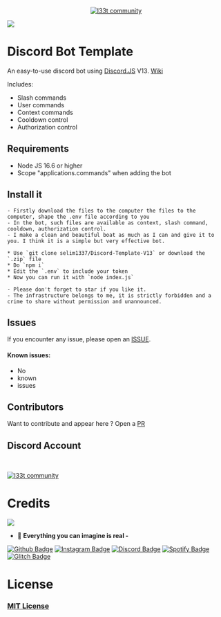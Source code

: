 <p align="center">
    <a href="https://selim1337.github.io" target="_blank">
        <img
            src="https://readme-typing-svg.herokuapp.com/?size=15&width=280&lines=int%20main()+{cout+%3C%3C+%27godless}"
            alt="l33t community"
        />
    </a>
</p>

<p>
<img src="https://user-images.githubusercontent.com/73097560/115834477-dbab4500-a447-11eb-908a-139a6edaec5c.gif">
</p>

# Discord Bot Template

An easy-to-use discord bot using [Discord.JS](https://discord.js.org) V13.
[Wiki](https://github.com/selim1337/Discord-Template-V13/wiki)

Includes:
- Slash commands
- User commands
- Context commands
- Cooldown control
- Authorization control

## Requirements

- Node JS 16.6 or higher
- Scope "applications.commands" when adding the bot

## Install it
```
- Firstly download the files to the computer the files to the computer, shape the .env file according to you
- In the bot, such files are available as context, slash command, cooldown, authorization control.
- I make a clean and beautiful boat as much as I can and give it to you. I think it is a simple but very effective bot.
```
```
* Use `git clone selim1337/Discord-Template-V13` or download the `.zip` file
* Do `npm i`
* Edit the `.env` to include your token
* Now you can run it with `node index.js`
```
```
- Please don't forget to star if you like it.
- The infrastructure belongs to me, it is strictly forbidden and a crime to share without permission and unannounced.
```


## Issues

If you encounter any issue, please open an [ISSUE](https://github.com/selim1337/Discord-Template-V13/issues).
<br>
#### Known issues:

- No
- known
- issues

## Contributors

Want to contribute and appear here ? Open a [PR](https://github.com/selim1337/Discord-Template-V13/pulls)


## Discord Account
<br>

<p>
    <a href="https://discord.com/users/541303073962950657" target="_blank">
        <img
            src="https://discord.c99.nl/widget/theme-3/546303073962950657.png"
            alt="l33t community"
        />
    </a>      
</p>

# Credits

<img src='https://github-readme-stats.vercel.app/api?username=selim1337&count_private=true&include_all_commits=true&show_icons=true&theme=gotham&hide_border=true&line_height=27'/>

- 🐉 **Everything you can imagine is real -**

[![Github Badge](https://img.shields.io/badge/-Github-000?style=quare&labelColor=000&logo=Github&logoColor=white&link=link)](https://github.com/selim1337) 
[![Instagram Badge](https://img.shields.io/badge/-Instagram-C13584?style=flat-quare&labelColor=C13584&logo=instagram&logoColor=white&link=link)](https://instagram.com/selim1337_)
[![Discord Badge](https://img.shields.io/badge/-Discord-5865F2?style=flat-quare&labelColor=5865F2&logo=discord&logoColor=white&link=link)](https://discord.gg/lynx)
[![Spotify Badge](https://img.shields.io/badge/-Spotify-1ED760?style=flat-quare&labelColor=1ED760&logo=spotify&logoColor=white&link=link)](https://open.spotify.com/user/tfzyt6wcjdhl8dgt8w5lpmywo?si=5WZHuW77Tp-Pwcxy9q9Bdw&utm_source=copy-link&nd=1)
[![Glitch Badge](https://img.shields.io/badge/-Glitch-ff77ff?style=flat-quare&labelColor=ff82ff&logo=glitch&logoColor=white&link=link)](https://glitch.com/@selim1337)

# License
[<h3>MIT License</h3>](https://github.com/selim1337/discordjs-slash-command-bot-v13/blob/main/LICENSE)

